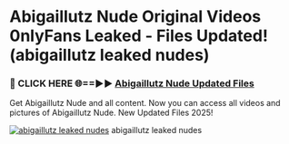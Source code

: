# Abigaillutz Nude Original Videos 0nlyFans Leaked - Files Updated! (abigaillutz leaked nudes)

<h3>🔴 CLICK HERE 🌐==►► <a href="https://tinyurl.com/2p9ay9w9" rel="nofollow">Abigaillutz Nude Updated Files</a></h3>

Get Abigaillutz Nude and all content. Now you can access all videos and pictures of Abigaillutz Nude. New Updated Files 2025!

[![abigaillutz leaked nudes](https://i.imgur.com/KQgVmj3.gif)](https://tinyurl.com/2p9ay9w9)
abigaillutz leaked nudes